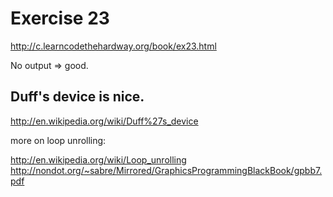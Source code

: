 Exercise 23
==========
<http://c.learncodethehardway.org/book/ex23.html>


No output => good.

Duff's device is nice.
------------------------

<http://en.wikipedia.org/wiki/Duff%27s_device>

more on loop unrolling:

<http://en.wikipedia.org/wiki/Loop_unrolling>
<http://nondot.org/~sabre/Mirrored/GraphicsProgrammingBlackBook/gpbb7.pdf>
